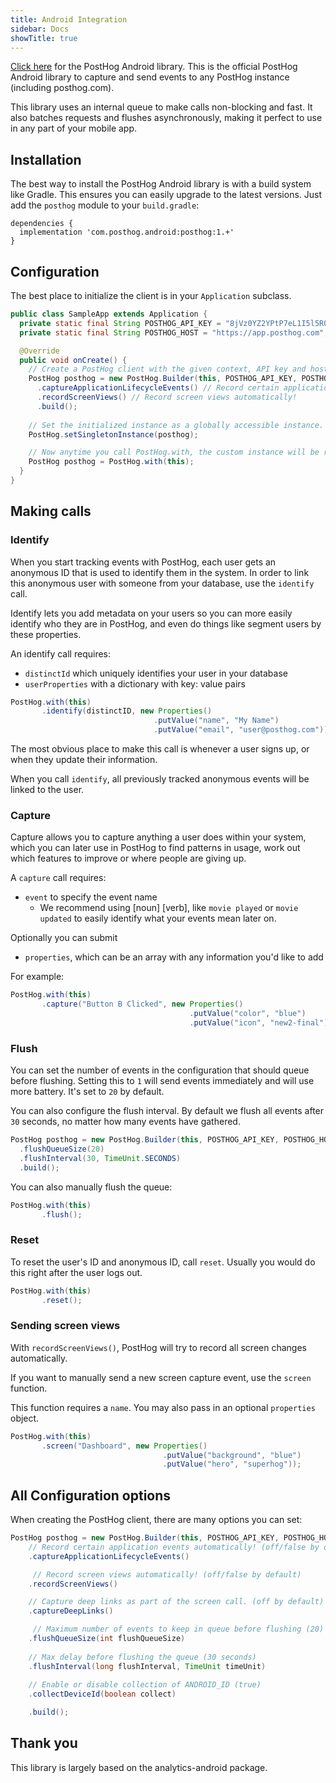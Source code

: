 ```yaml
---
title: Android Integration
sidebar: Docs
showTitle: true
---
```


[Click here](https://github.com/PostHog/posthog-android) for the PostHog Android library. This is the official PostHog Android library 
to capture and send events to any PostHog instance (including posthog.com).

This library uses an internal queue to make calls non-blocking and fast. It also batches requests and flushes asynchronously, 
making it perfect to use in any part of your mobile app.

## Installation

The best way to install the PostHog Android library is with a build system like 
Gradle. This ensures you can easily upgrade to the latest versions. Just add
the `posthog` module to your `build.gradle`:

```shell script
dependencies {
  implementation 'com.posthog.android:posthog:1.+'
}
```

## Configuration

The best place to initialize the client is in your `Application` subclass.

```java
public class SampleApp extends Application {
  private static final String POSTHOG_API_KEY = "8jVz0YZ2YPtP7eL1I5l5RQIp-WcuFeD3pZO8c0YDMx4";
  private static final String POSTHOG_HOST = "https://app.posthog.com";

  @Override
  public void onCreate() {
    // Create a PostHog client with the given context, API key and host.
    PostHog posthog = new PostHog.Builder(this, POSTHOG_API_KEY, POSTHOG_HOST)
      .captureApplicationLifecycleEvents() // Record certain application events automatically!
      .recordScreenViews() // Record screen views automatically!
      .build();
    
    // Set the initialized instance as a globally accessible instance.
    PostHog.setSingletonInstance(posthog);

    // Now anytime you call PostHog.with, the custom instance will be returned.
    PostHog posthog = PostHog.with(this);
  }
}
```

## Making calls

### Identify

When you start tracking events with PostHog, each user gets an anonymous ID that is used to identify them in the system.
In order to link this anonymous user with someone from your database, use the `identify` call. 

Identify lets you add metadata on your users so you can more easily identify who they are in PostHog, and even do things 
like segment users by these properties.

An identify call requires:

* `distinctId` which uniquely identifies your user in your database
* `userProperties` with a dictionary with key: value pairs

```java
PostHog.with(this)
       .identify(distinctID, new Properties()
                                .putValue("name", "My Name")
                                .putValue("email", "user@posthog.com"));
```

The most obvious place to make this call is whenever a user signs up, or when they update their information.

When you call `identify`, all previously tracked anonymous events will be linked to the user.

### Capture

Capture allows you to capture anything a user does within your system, which you can later use in PostHog to find 
patterns in usage, work out which features to improve or where people are giving up.

A `capture` call requires:

* `event` to specify the event name
  * We recommend using [noun] [verb], like `movie played` or `movie updated` to easily identify what your events mean later on.

Optionally you can submit

* `properties`, which can be an array with any information you'd like to add

For example:

```java
PostHog.with(this)
       .capture("Button B Clicked", new Properties()
                                        .putValue("color", "blue")
                                        .putValue("icon", "new2-final"));
```

### Flush

You can set the number of events in the configuration that should queue before flushing. 
Setting this to `1` will send events immediately and will use more battery. It's set to `20` by default.

You can also configure the flush interval. By default we flush all events after `30` seconds,
no matter how many events have gathered.

```java
PostHog posthog = new PostHog.Builder(this, POSTHOG_API_KEY, POSTHOG_HOST)
  .flushQueueSize(20)
  .flushInterval(30, TimeUnit.SECONDS)
  .build();

```

You can also manually flush the queue:

```java
PostHog.with(this)
       .flush();
```

### Reset

To reset the user's ID and anonymous ID, call `reset`. Usually you would do this right after the user logs out.

```java
PostHog.with(this)
       .reset();
```

### Sending screen views

With `recordScreenViews()`, PostHog will try to record all screen changes automatically.

If you want to manually send a new screen capture event, use the `screen` function.

This function requires a `name`. You may also pass in an optional `properties` object.

```java
PostHog.with(this)
       .screen("Dashboard", new Properties()
                                  .putValue("background", "blue")
                                  .putValue("hero", "superhog"));

```

## All Configuration options

When creating the PostHog client, there are many options you can set:

```java
PostHog posthog = new PostHog.Builder(this, POSTHOG_API_KEY, POSTHOG_HOST)
    // Record certain application events automatically! (off/false by default)
    .captureApplicationLifecycleEvents()

     // Record screen views automatically! (off/false by default)
    .recordScreenViews()

    // Capture deep links as part of the screen call. (off by default)
    .captureDeepLinks()

     // Maximum number of events to keep in queue before flushing (20)
    .flushQueueSize(int flushQueueSize)
 
    // Max delay before flushing the queue (30 seconds)
    .flushInterval(long flushInterval, TimeUnit timeUnit)
 
    // Enable or disable collection of ANDROID_ID (true)
    .collectDeviceId(boolean collect) 

    .build();
```

## Thank you

This library is largely based on the analytics-android package.
